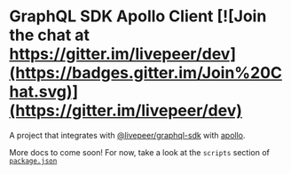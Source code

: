# GraphQL SDK Apollo Client [![Join the chat at https://gitter.im/livepeer/dev](https://badges.gitter.im/Join%20Chat.svg)](https://gitter.im/livepeer/dev)

A project that integrates with [@livepeer/graphql-sdk](./@livepeer/graphql-sdk) with [apollo](https://github.com/apollographql/apollo).

More docs to come soon! For now, take a look at the `scripts` section of [`package.json`](https://github.com/livepeer/livepeerjs/blob/master/%40livepeer/apollo/package.json#L14)
